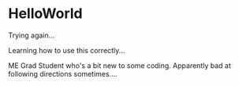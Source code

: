 # HelloWorld
Trying again...

Learning how to use this correctly...

ME Grad Student who's a bit new to some coding. Apparently bad at following directions sometimes....
